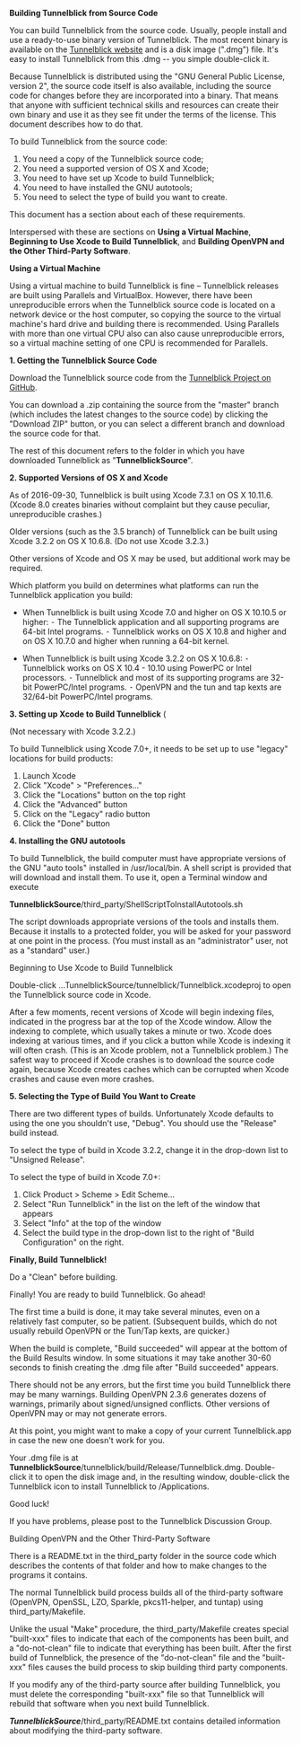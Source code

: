 **Building Tunnelblick from Source Code**

You can build Tunnelblick from the source code. Usually, people install and use a ready-to-use binary version of Tunnelblick. The most recent binary is available on the [Tunnelblick website](https://tunnelblick.net) and is a disk image (".dmg") file. It's easy to install Tunnelblick from this .dmg -- you simple double-click it.

Because Tunnelblick is distributed using the "GNU General Public License, version 2", the source code itself is also available, including the source code for changes before they are incorporated into a binary. That means that anyone with sufficient technical skills and resources can create their own binary and use it as they see fit under the terms of the license. This document describes how to do that.

To build Tunnelblick from the source code:

 1.	You need a copy of the Tunnelblick source code;
 2.	You need a supported version of OS X and Xcode;
 3.	You need to have set up Xcode to build Tunnelblick;
 4.	You need to have installed the GNU autotools;
 5.	You need to select the type of build you want to create.

This document has a section about each of these requirements.

Interspersed with these are sections on **Using a Virtual Machine**, **Beginning to Use Xcode to Build Tunnelblick**, and **Building OpenVPN and the Other Third-Party Software**.


**Using a Virtual Machine**

Using a virtual machine to build Tunnelblick is fine – Tunnelblick releases are built using Parallels and VirtualBox. However, there have been unreproducible errors when the Tunnelblick source code is located on a network device or the host computer, so copying the source to the virtual machine's hard drive and building there is recommended. Using Parallels with more than one virtual CPU also can also cause unreproducible errors, so a virtual machine setting of one CPU is recommended for Parallels.


**1. Getting the Tunnelblick Source Code**

Download the Tunnelblick source code from the [Tunnelblick Project on GitHub](https://github.com/Tunnelblick//Tunnelblick).

You can download a .zip containing the source from the "master" branch (which includes the latest changes to the source code) by clicking the "Download ZIP" button, or you can select a different branch and download the source code for that.

The rest of this document refers to the folder in which you have downloaded Tunnelblick as "**TunnelblickSource**".

**2. Supported Versions of OS X and Xcode**

As of 2016-09-30, Tunnelblick is built using Xcode 7.3.1 on OS X 10.11.6. (Xcode 8.0 creates binaries without complaint but they cause peculiar, unreproducible crashes.)

Older versions (such as the 3.5 branch) of Tunnelblick can be built using Xcode 3.2.2 on OS X 10.6.8. (Do not use Xcode 3.2.3.)

Other versions of Xcode and OS X may be used, but additional work may be required.

Which platform you build on determines what platforms can run the Tunnelblick application you build:

 * When Tunnelblick is built using Xcode 7.0 and higher on OS X 10.10.5 or higher:
   ⁃ The Tunnelblick application and all supporting programs are 64-bit Intel programs.
   ⁃ Tunnelblick works on OS X 10.8 and higher and on OS X 10.7.0 and higher when running a 64-bit kernel.

 * When Tunnelblick is built using Xcode 3.2.2 on OS X 10.6.8:
   ⁃ Tunnelblick works on OS X 10.4 - 10.10 using PowerPC or Intel processors.
   ⁃ Tunnelblick and most of its supporting programs are 32-bit PowerPC/Intel programs.
   ⁃ OpenVPN and the tun and tap kexts are 32/64-bit PowerPC/Intel programs.


**3. Setting up Xcode to Build Tunnelblick** (

(Not necessary with Xcode 3.2.2.)

To build Tunnelblick using Xcode 7.0+, it needs to be set up to use "legacy" locations for build products:

 1. Launch Xcode
 2. Click "Xcode" > "Preferences…"
 3. Click the "Locations" button on the top right
 4. Click the "Advanced" button
 5. Click on the "Legacy" radio button
 6. Click the "Done" button


**4. Installing the GNU autotools**

To build Tunnelblick, the build computer must have appropriate versions of the GNU "auto tools" installed in /usr/local/bin. A shell script is provided that will download and install them. To use it, open a Terminal window and execute

   **TunnelblickSource**/third_party/ShellScriptToInstallAutotools.sh

The script downloads appropriate versions of the tools and installs them. Because it installs to a protected folder, you will be asked for your password at one point in the process. (You must install as an "administrator" user, not as a "standard" user.)


Beginning to Use Xcode to Build Tunnelblick

Double-click …TunnelblickSource/tunnelblick/Tunnelblick.xcodeproj to open the Tunnelblick source code in Xcode.

After a few moments, recent versions of Xcode will begin indexing files, indicated in the progress bar at the top of the Xcode window. Allow the indexing to complete, which usually takes a minute or two. Xcode does indexing at various times, and if you click a button while Xcode is indexing it will often crash. (This is an Xcode problem, not a Tunnelblick problem.) The safest way to proceed if Xcode crashes is to download the source code again, because Xcode creates caches which can be corrupted when Xcode crashes and cause even more crashes.


**5. Selecting  the Type of Build You Want to Create**

There are two different types of builds. Unfortunately Xcode defaults to using the one you shouldn't use, "Debug". You should use the "Release" build instead.

To select the type of build in Xcode 3.2.2, change it in the drop-down list to "Unsigned Release".

To select the type of build in Xcode 7.0+:
 1. Click Product > Scheme > Edit Scheme…
 2. Select "Run Tunnelblick" in the list on the left of the window that appears
 3. Select "Info" at the top of the window
 4. Select the build type in the drop-down list to the right of "Build Configuration" on the right.


**Finally, Build Tunnelblick!**

Do a "Clean" before building.

Finally! You are ready to build Tunnelblick. Go ahead!

The first time a build is done, it may take several minutes, even on a relatively fast computer, so be patient. (Subsequent builds, which do not usually rebuild OpenVPN or the Tun/Tap kexts, are quicker.)

When the build is complete, "Build succeeded" will appear at the bottom of the Build Results window. In some situations it may take another 30-60 seconds to finish creating the .dmg file after "Build succeeded" appears.

There should not be any errors, but the first time you build Tunnelblick there may be many warnings. Building OpenVPN 2.3.6 generates dozens of warnings, primarily about signed/unsigned conflicts. Other versions of OpenVPN may or may not generate errors.


At this point, you might want to make a copy of your current Tunnelblick.app in case the new one doesn't work for you.

Your .dmg file is at **TunnelblickSource**/tunnelblick/build/Release/Tunnelblick.dmg. Double-click it to open the disk image and, in the resulting window, double-click the Tunnelblick icon to install Tunnelblick to /Applications.

Good luck!

If you have problems, please post to the Tunnelblick Discussion Group.


Building OpenVPN and the Other Third-Party Software

There is a README.txt in the third_party folder in the source code which describes the contents of that folder and how to make changes to the programs it contains.

The normal Tunnelblick build process builds all of the third-party software (OpenVPN, OpenSSL, LZO, Sparkle, pkcs11-helper, and tuntap) using third_party/Makefile.

Unlike the usual "Make" procedure, the third_party/Makefile creates special "built-xxx" files to indicate that each of the components has been built, and a "do-not-clean" file to indicate that everything has been built. After the first build of Tunnelblick, the presence of the "do-not-clean" file and the "built-xxx" files causes the build process to skip building third party components.

If you modify any of the third-party source after building Tunnelblick, you must delete the corresponding "built-xxx" file so that Tunnelblick will rebuild that software when you next build Tunnelblick.

***TunnelblickSource***/third_party/README.txt contains detailed information about modifying the third-party software.
